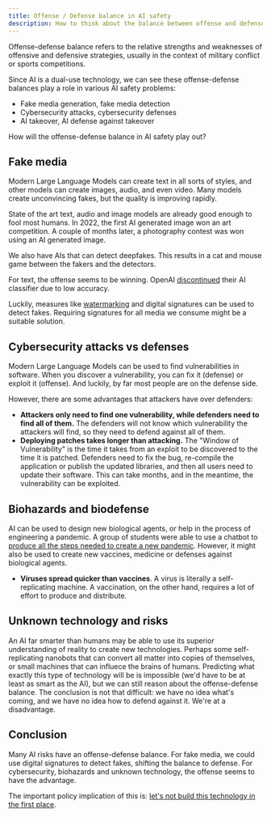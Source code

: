 ```yaml
---
title: Offense / Defense balance in AI safety
description: How to think about the balance between offense and defense in AI safety
---
```


Offense-defense balance refers to the relative strengths and weaknesses of offensive and defensive strategies, usually in the context of military conflict or sports competitions.

Since AI is a dual-use technology, we can see these offense-defense balances play a role in various AI safety problems:

- Fake media generation, fake media detection
- Cybersecurity attacks, cybersecurity defenses
- AI takeover, AI defense against takeover

How will the offense-defense balance in AI safety play out?

## Fake media

Modern Large Language Models can create text in all sorts of styles, and other models can create images, audio, and even video.
Many models create unconvincing fakes, but the quality is improving rapidly.

State of the art text, audio and image models are already good enough to fool most humans.
In 2022, the first AI generated image won an art competition.
A couple of months later, a photography contest was won using an AI generated image.

We also have AIs that can detect deepfakes.
This results in a cat and mouse game between the fakers and the detectors.

For text, the offense seems to be winning.
OpenAI [discontinued](https://news.ycombinator.com/item?id=36862850) their AI classifier due to low accuracy.

Luckily, measures like [watermarking](https://arxiv.org/abs/2303.07205) and digital signatures can be used to detect fakes.
Requiring signatures for all media we consume might be a suitable solution.

## Cybersecurity attacks vs defenses

Modern Large Language Models can be used to find vulnerabilities in software.
When you discover a vulnerability, you can fix it (defense) or exploit it (offense).
And luckily, by far most people are on the defense side.

However, there are some advantages that attackers have over defenders:

- **Attackers only need to find one vulnerability, while defenders need to find all of them.** The defenders will not know which vulnerability the attackers will find, so they need to defend against all of them.
- **Deploying patches takes longer than attacking.** The "Window of Vulnerability" is the time it takes from an exploit to be discovered to the time it is patched. Defenders need to fix the bug, re-compile the application or publish the updated libraries, and then all users need to update their software. This can take months, and in the meantime, the vulnerability can be exploited.

## Biohazards and biodefense

AI can be used to design new biological agents, or help in the process of engineering a pandemic.
A group of students were able to use a chatbot to [produce all the steps needed to create a new pandemic](https://arxiv.org/abs/2306.03809).
However, it might also be used to create new vaccines, medicine or defenses against biological agents.

- **Viruses spread quicker than vaccines**. A virus is literally a self-replicating machine. A vaccination, on the other hand, requires a lot of effort to produce and distribute.

## Unknown technology and risks

An AI far smarter than humans may be able to use its superior understanding of reality to create new technologies.
Perhaps some self-replicating nanobots that can convert all matter into copies of themselves, or small machines that can influece the brains of humans.
Predicting what exactly this type of technology will be is impossible (we'd have to be at least as smart as the AI), but we can still reason about the offense-defense balance.
The conclusion is not that difficult: we have no idea what's coming, and we have no idea how to defend against it.
We're at a disadvantage.

## Conclusion

Many AI risks have an offense-defense balance.
For fake media, we could use digital signatures to detect fakes, shifting the balance to defense.
For cybersecurity, biohazards and unknown technology, the offense seems to have the advantage.

The important policy implication of this is: [let's not build this technology in the first place](/proposal).

